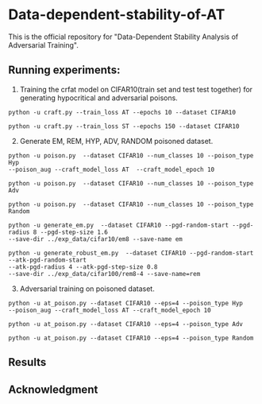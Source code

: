 # Data-dependent-stability-of-AT
This is the official repository for "Data-Dependent Stability Analysis of Adversarial Training".  
## Running experiments:  
1. Training the crfat model on CIFAR10(train set and test test together) for generating hypocritical and adversarial poisons.  
  ```
  python -u craft.py --train_loss AT --epochs 10 --dataset CIFAR10
  ```     
  ```
  python -u craft.py --train_loss ST --epochs 150 --dataset CIFAR10
  ```
2. Generate EM, REM, HYP, ADV, RANDOM poisoned dataset.  
  ```
  python -u poison.py  --dataset CIFAR10 --num_classes 10 --poison_type Hyp   
  --poison_aug --craft_model_loss AT  --craft_model_epoch 10
  ```    
  ```
  python -u poison.py  --dataset CIFAR10 --num_classes 10 --poison_type Adv
  ```      
  ```
  python -u poison.py  --dataset CIFAR10 --num_classes 10 --poison_type Random
  ```         
  ```
  python -u generate_em.py  --dataset CIFAR10 --pgd-random-start --pgd-radius 8 --pgd-step-size 1.6   
  --save-dir ../exp_data/cifar10/em8 --save-name em
  ```
  ```
  python -u generate_robust_em.py  --dataset CIFAR10 --pgd-random-start --atk-pgd-random-start
  --atk-pgd-radius 4 --atk-pgd-step-size 0.8  
  --save-dir ../exp_data/cifar100/rem8-4 --save-name=rem
  ```
3. Adversarial training on poisoned dataset.    
  ```
  python -u at_poison.py --dataset CIFAR10 --eps=4 --poison_type Hyp   
  --poison_aug --craft_model_loss AT --craft_model_epoch 10
  ```    
  ```
  python -u at_poison.py --dataset CIFAR10 --eps=4 --poison_type Adv
  ```   
  ```
  python -u at_poison.py --dataset CIFAR10 --eps=4 --poison_type Random
  ```      

## Results
## Acknowledgment
